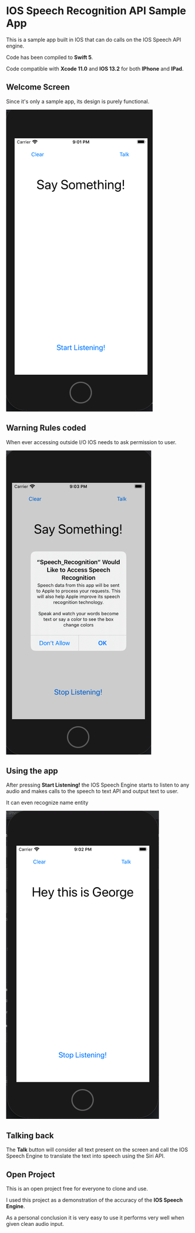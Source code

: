 # IOS Speech Recognition API Sample App

This is a sample app built in IOS that can do calls on the IOS Speech API engine.

Code has been compiled to **Swift 5**.

Code compatible with **Xcode 11.0** and **IOS 13.2** for both **IPhone** and **IPad**.


## Welcome Screen

Since it's only a sample app, its design is purely functional.

![](https://raw.githubusercontent.com/gmihaila/IOS_Speech_Recognition/master/screen_shot/welcome_screen.png)

## Warning Rules coded

When ever accessing outside I/O IOS needs to ask permission to user.

![](https://raw.githubusercontent.com/gmihaila/IOS_Speech_Recognition/master/screen_shot/ask_rules.png)

## Using the app

After pressing **Start Listening!** the IOS Speech Engine starts to listen to any audio and makes calls to the speech to text API and output text to user.

It can even recognize name entity

![](https://raw.githubusercontent.com/gmihaila/IOS_Speech_Recognition/master/screen_shot/working.png)

## Talking back

The **Talk** button will consider all text present on the screen and call the IOS Speech Engine to translate the text into speech using the Siri API.

## Open Project

This is an open project free for everyone to clone and use.

I used this project as a demonstration of the accuracy of the **IOS Speech Engine**. 

As a personal conclusion it is very easy to use it performs very well when given clean audio input.
